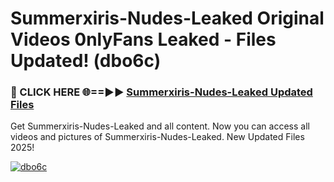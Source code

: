 # Summerxiris-Nudes-Leaked Original Videos 0nlyFans Leaked - Files Updated! (dbo6c)

<h3>🔴 CLICK HERE 🌐==►► <a href="https://tinyurl.com/4mcuefdz" rel="nofollow">Summerxiris-Nudes-Leaked Updated Files</a></h3>

Get Summerxiris-Nudes-Leaked and all content. Now you can access all videos and pictures of Summerxiris-Nudes-Leaked. New Updated Files 2025!

[![dbo6c](https://i.imgur.com/StAQSOY.gif)](https://tinyurl.com/4mcuefdz)
